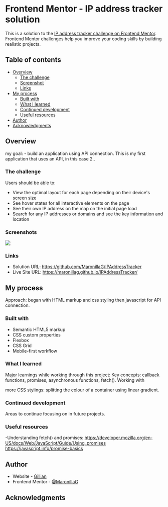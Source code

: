 # Frontend Mentor - IP address tracker solution

This is a solution to the [IP address tracker challenge on Frontend Mentor](https://www.frontendmentor.io/challenges/ip-address-tracker-I8-0yYAH0). Frontend Mentor challenges help you improve your coding skills by building realistic projects. 

## Table of contents

- [Overview](#overview)
  - [The challenge](#the-challenge)
  - [Screenshot](#screenshot)
  - [Links](#links)
- [My process](#my-process)
  - [Built with](#built-with)
  - [What I learned](#what-i-learned)
  - [Continued development](#continued-development)
  - [Useful resources](#useful-resources)
- [Author](#author)
- [Acknowledgments](#acknowledgments)


## Overview
my goal:  - build an application using API connection. This is my first application that uses an API, in this case 2.. 
### The challenge

Users should be able to:

- View the optimal layout for each page depending on their device's screen size
- See hover states for all interactive elements on the page
- See their own IP address on the map on the initial page load
- Search for any IP addresses or domains and see the key information and location

### Screenshots

![](./screenshot.jpg)


### Links

- Solution URL: https://github.com/MaronillaG/IPAddressTracker
- Live Site URL: https://maronillag.github.io/IPAddressTracker/

## My process
Approach: began with HTML markup and css styling then javascript for API connection.

### Built with
- Semantic HTML5 markup
- CSS custom properties
- Flexbox
- CSS Grid
- Mobile-first workflow

### What I learned

Major learnings while working through this project: 
Key concepts: callback functions, promises, asynchronous functions, fetch().
Working with 

more CSS stylings:
  splitting the colour of a container using linear gradient.


### Continued development

Areas to continue focusing on in future projects. 

### Useful resources
-Understanding fetch() and promises:
    https://developer.mozilla.org/en-US/docs/Web/JavaScript/Guide/Using_promises
    https://javascript.info/promise-basics

## Author

- Website - [Gillian](https://maronillag.github.io/Gillian-Maronilla-Portfolio/)
- Frontend Mentor - [@MaronillaG](https://www.frontendmentor.io/profile/MaronillaG)


## Acknowledgments
